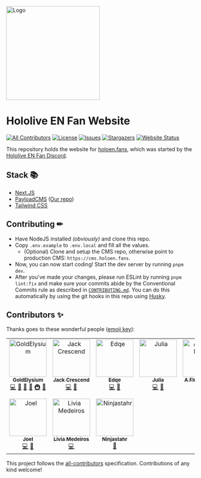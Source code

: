 <!-- markdownlint-disable -->
<img src="https://holoen.fans/img/logo.png" alt="Logo" width="250" />
<!-- markdownlint-restore -->

# Hololive EN Fan Website

[![All Contributors](https://img.shields.io/github/all-contributors/GoldElysium/hefs-website?style=flat-square)](#contributors-)
[![License](https://img.shields.io/github/license/GoldElysium/hefs-website?style=flat-square)](https://github.com/GoldElysium/hefs-website/blob/master/LICENSE)
[![Issues](https://img.shields.io/github/issues/GoldElysium/hefs-website?style=flat-square)](https://github.com/GoldElysium/hefs-website/issues)
[![Stargazers](https://img.shields.io/github/stars/GoldElysium/hefs-website?style=flat-square)](https://github.com/GoldElysium/hefs-website/stargazers)
[![Website Status](https://img.shields.io/website?style=flat-square&url=https%3A%2F%2Fholoen.fans)](https://holoen.fans)

This repository holds the website for [holoen.fans](https://holoen.fans), which was started by the [Hololive EN Fan Discord](https://discord.gg/holoenfans).

## Stack 📚

* [Next.JS](https://nextjs.org)
* [PayloadCMS](https://payloadcms.com/) ([Our repo](https://github.com/HoloENFans/hef-website-cms))
* [Tailwind CSS](https://tailwindcss.com/)

## Contributing ✏

* Have NodeJS installed *(obviously)* and clone this repo.
* Copy `.env.example` to `.env.local` and fill all the values.
  * (Optional) Clone and setup the CMS repo, otherwise point to production CMS: `https://cms.holoen.fans`.
* Now, you can now start coding! Start the dev server by running `pnpm dev`.
* After you've made your changes, please run ESLint by running `pnpm lint:fix` and make sure your commits abide by the Conventional Commits rule as described in [`CONTRIBUTING.md`](https://github.com/GoldElysium/hefs-website/blob/master/CONTRIBUTING.md). You can do this automatically by using the git hooks in this repo using [Husky](https://github.com/typicode/husky).

## Contributors ✨

Thanks goes to these wonderful people ([emoji key](https://allcontributors.org/docs/en/emoji-key)):

<!-- ALL-CONTRIBUTORS-LIST:START - Do not remove or modify this section -->
<!-- prettier-ignore-start -->
<!-- markdownlint-disable -->
<table>
  <tbody>
    <tr>
      <td align="center" valign="top" width="14.28%"><a href="https://discord.gg/HoloRes"><img src="https://avatars.githubusercontent.com/u/48455312?v=4?s=100" width="100px;" alt="GoldElysium"/><br /><sub><b>GoldElysium</b></sub></a><br /><a href="https://github.com/GoldElysium/hef-website/commits?author=GoldElysium" title="Code">💻</a> <a href="https://github.com/GoldElysium/hef-website/commits?author=GoldElysium" title="Documentation">📖</a> <a href="#design-GoldElysium" title="Design">🎨</a> <a href="#maintenance-GoldElysium" title="Maintenance">🚧</a> <a href="#infra-GoldElysium" title="Infrastructure (Hosting, Build-Tools, etc)">🚇</a> <a href="https://github.com/GoldElysium/hef-website/pulls?q=is%3Apr+reviewed-by%3AGoldElysium" title="Reviewed Pull Requests">👀</a></td>
      <td align="center" valign="top" width="14.28%"><a href="https://github.com/JackCrescend"><img src="https://avatars.githubusercontent.com/u/33298232?v=4?s=100" width="100px;" alt="Jack Crescend"/><br /><sub><b>Jack Crescend</b></sub></a><br /><a href="https://github.com/GoldElysium/hef-website/commits?author=JackCrescend" title="Code">💻</a> <a href="#design-JackCrescend" title="Design">🎨</a></td>
      <td align="center" valign="top" width="14.28%"><a href="https://edqe.me/"><img src="https://avatars.githubusercontent.com/u/34704796?v=4?s=100" width="100px;" alt="Edqe"/><br /><sub><b>Edqe</b></sub></a><br /><a href="https://github.com/GoldElysium/hef-website/commits?author=Edqe14" title="Code">💻</a> <a href="https://github.com/GoldElysium/hef-website/commits?author=Edqe14" title="Documentation">📖</a></td>
      <td align="center" valign="top" width="14.28%"><a href="https://github.com/K4rakara"><img src="https://avatars.githubusercontent.com/u/40474474?v=4?s=100" width="100px;" alt="Julia"/><br /><sub><b>Julia</b></sub></a><br /><a href="https://github.com/GoldElysium/hef-website/commits?author=K4rakara" title="Code">💻</a> <a href="#design-K4rakara" title="Design">🎨</a></td>
      <td align="center" valign="top" width="14.28%"><a href="https://github.com/koleare"><img src="https://avatars.githubusercontent.com/u/84549008?v=4?s=100" width="100px;" alt="A Fluffy Koala"/><br /><sub><b>A Fluffy Koala</b></sub></a><br /><a href="https://github.com/GoldElysium/hef-website/commits?author=koleare" title="Code">💻</a></td>
      <td align="center" valign="top" width="14.28%"><a href="https://github.com/Toranteru"><img src="https://avatars.githubusercontent.com/u/102710095?v=4?s=100" width="100px;" alt="Toranteru"/><br /><sub><b>Toranteru</b></sub></a><br /><a href="https://github.com/GoldElysium/hef-website/commits?author=Toranteru" title="Code">💻</a></td>
      <td align="center" valign="top" width="14.28%"><a href="https://renovate.whitesourcesoftware.com/"><img src="https://avatars.githubusercontent.com/u/25180681?v=4?s=100" width="100px;" alt="WhiteSource Renovate"/><br /><sub><b>WhiteSource Renovate</b></sub></a><br /><a href="#maintenance-renovate-bot" title="Maintenance">🚧</a></td>
    </tr>
    <tr>
      <td align="center" valign="top" width="14.28%"><a href="https://github.com/waylaidwanderer"><img src="https://avatars.githubusercontent.com/u/2882110?v=4?s=100" width="100px;" alt="Joel"/><br /><sub><b>Joel</b></sub></a><br /><a href="https://github.com/GoldElysium/hef-website/commits?author=waylaidwanderer" title="Code">💻</a> <a href="#design-waylaidwanderer" title="Design">🎨</a></td>
      <td align="center" valign="top" width="14.28%"><a href="https://github.com/LiviaMedeiros"><img src="https://avatars.githubusercontent.com/u/74449973?v=4?s=100" width="100px;" alt="Livia Medeiros"/><br /><sub><b>Livia Medeiros</b></sub></a><br /><a href="https://github.com/GoldElysium/hef-website/commits?author=LiviaMedeiros" title="Code">💻</a></td>
      <td align="center" valign="top" width="14.28%"><a href="https://github.com/Ninjastahr"><img src="https://avatars.githubusercontent.com/u/10507354?v=4?s=100" width="100px;" alt="Ninjastahr"/><br /><sub><b>Ninjastahr</b></sub></a><br /><a href="https://github.com/GoldElysium/hef-website/issues?q=author%3ANinjastahr" title="Bug reports">🐛</a></td>
    </tr>
  </tbody>
</table>

<!-- markdownlint-restore -->
<!-- prettier-ignore-end -->

<!-- ALL-CONTRIBUTORS-LIST:END -->

This project follows the [all-contributors](https://github.com/all-contributors/all-contributors) specification. Contributions of any kind welcome!
